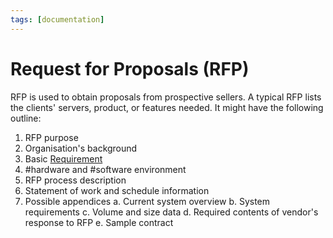 ```yaml
---
tags: [documentation]
---
```


# Request for Proposals (RFP)

RFP is used to obtain proposals from prospective sellers. A typical RFP lists
the clients' servers, product, or features needed. It might have the following
outline:
1. RFP purpose
2. Organisation's background
3. Basic [Requirement](202303251303.md)
4. #hardware and #software environment
5. RFP process description
6. Statement of work and schedule information
7. Possible appendices
    a. Current system overview
    b. System requirements
    c. Volume and size data
    d. Required contents of vendor's response to RFP
    e. Sample contract
